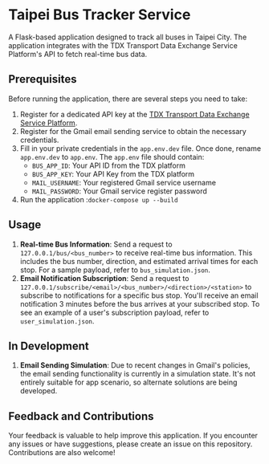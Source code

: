 # Taipei Bus Tracker Service

A Flask-based application designed to track all buses in Taipei City. The application integrates with the TDX Transport Data Exchange Service Platform's API to fetch real-time bus data.

## Prerequisites

Before running the application, there are several steps you need to take:

1. Register for a dedicated API key at the [TDX Transport Data Exchange Service Platform](https://tdx.transportdata.tw/). 
2. Register for the Gmail email sending service to obtain the necessary credentials.
3. Fill in your private credentials in the `app.env.dev` file. Once done, rename `app.env.dev` to `app.env`. The `app.env` file should contain:
    - `BUS_APP_ID`: Your API ID from the TDX platform
    - `BUS_APP_KEY`: Your API Key from the TDX platform
    - `MAIL_USERNAME`: Your registered Gmail service username
    - `MAIL_PASSWORD`: Your Gmail service register password
4. Run the application :`docker-compose up --build`


## Usage

1. **Real-time Bus Information**: Send a request to `127.0.0.1/bus/<bus_number>` to receive real-time bus information. This includes the bus number, direction, and estimated arrival times for each stop. For a sample payload, refer to `bus_simulation.json`.
2. **Email Notification Subscription**: Send a request to `127.0.0.1/subscribe/<email>/<bus_number>/<direction>/<station>` to subscribe to notifications for a specific bus stop. You'll receive an email notification 3 minutes before the bus arrives at your subscribed stop. To see an example of a user's subscription payload, refer to `user_simulation.json`.

## In Development

1. **Email Sending Simulation**: Due to recent changes in Gmail's policies, the email sending functionality is currently in a simulation state. It's not entirely suitable for app scenario, so alternate solutions are being developed.

## Feedback and Contributions

Your feedback is valuable to help improve this application. If you encounter any issues or have suggestions, please create an issue on this repository. Contributions are also welcome!
